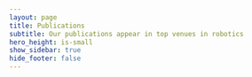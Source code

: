 ```yaml
---
layout: page
title: Publications
subtitle: Our publications appear in top venues in robotics
hero_height: is-small
show_sidebar: true
hide_footer: false
---
```

